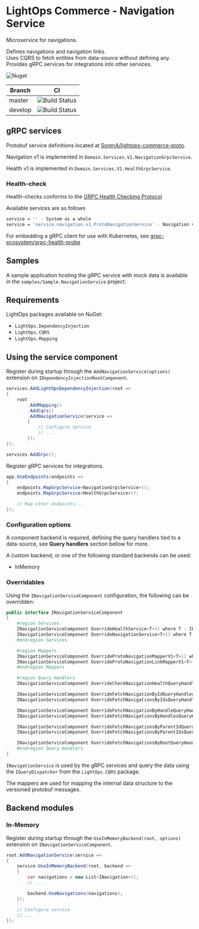 # LightOps Commerce - Navigation Service

Microservice for navigations.

Defines navigations and navigation links.  
Uses CQRS to fetch entities from data-source without defining any.  
Provides gRPC services for integrations into other services.

![Nuget](https://img.shields.io/nuget/v/LightOps.Commerce.Services.Navigation)

| Branch | CI |
| --- | --- |
| master | ![Build Status](https://dev.azure.com/sorendev/LightOps%20Commerce/_apis/build/status/LightOps.Commerce.Services.Navigation?branchName=master) |
| develop | ![Build Status](https://dev.azure.com/sorendev/LightOps%20Commerce/_apis/build/status/LightOps.Commerce.Services.Navigation?branchName=develop) |

## gRPC services

Protobuf service definitions located at [SorenA/lightops-commerce-proto](https://github.com/SorenA/lightops-commerce-proto).

Navigation v1 is implemented in `Domain.Services.V1.NavigationGrpcService`.

Health v1 is implemented in `Domain.Services.V1.HealthGrpcService`.

### Health-check

Health-checks conforms to the [GRPC Health Checking Protocol](https://github.com/grpc/grpc/blob/master/doc/health-checking.md)

Available services are as follows

```bash
service = '' - System as a whole
service = 'service.navigation.v1.ProtoNavigationService' - Navigation v1
```

For embedding a gRPC client for use with Kubernetes, see [grpc-ecosystem/grpc-health-probe](https://github.com/grpc-ecosystem/grpc-health-probe)

## Samples

A sample application hosting the gRPC service with mock data is available in the `samples/Sample.NavigationService` project.

## Requirements

LightOps packages available on NuGet:

- `LightOps.DependencyInjection`
- `LightOps.CQRS`
- `LightOps.Mapping`

## Using the service component

Register during startup through the `AddNavigationService(options)` extension on `IDependencyInjectionRootComponent`.

```csharp
services.AddLightOpsDependencyInjection(root =>
{
    root
        .AddMapping()
        .AddCqrs()
        .AddNavigationService(service =>
        {
            // Configure service
            // ...
        });
});

services.AddGrpc();
```

Register gRPC services for integrations.

```csharp
app.UseEndpoints(endpoints =>
{
    endpoints.MapGrpcService<NavigationGrpcService>();
    endpoints.MapGrpcService<HealthGrpcService>();

    // Map other endpoints...
});
```

### Configuration options

A component backend is required, defining the query handlers tied to a data-source, see **Query handlers** section bellow for more.

A custom backend, or one of the following standard backends can be used:

- InMemory

### Overridables

Using the `INavigationServiceComponent` configuration, the following can be overridden:

```csharp
public interface INavigationServiceComponent
{
    #region Services
    INavigationServiceComponent OverrideHealthService<T>() where T : IHealthService;
    INavigationServiceComponent OverrideNavigationService<T>() where T : INavigationService;
    #endregion Services

    #region Mappers
    INavigationServiceComponent OverrideProtoNavigationMapperV1<T>() where T : IMapper<INavigation, Proto.Services.Navigation.V1.ProtoNavigation>;
    INavigationServiceComponent OverrideProtoNavigationLinkMapperV1<T>() where T : IMapper<INavigationLink, Proto.Services.Navigation.V1.ProtoNavigationLink>;
    #endregion Mappers

    #region Query Handlers
    INavigationServiceComponent OverrideCheckNavigationHealthQueryHandler<T>() where T : ICheckNavigationHealthQueryHandler;

    INavigationServiceComponent OverrideFetchNavigationByIdQueryHandler<T>() where T : IFetchNavigationByIdQueryHandler;
    INavigationServiceComponent OverrideFetchNavigationsByIdsQueryHandler<T>() where T : IFetchNavigationsByIdsQueryHandler;

    INavigationServiceComponent OverrideFetchNavigationByHandleQueryHandler<T>() where T : IFetchNavigationByHandleQueryHandler;
    INavigationServiceComponent OverrideFetchNavigationsByHandlesQueryHandler<T>() where T : IFetchNavigationsByHandlesQueryHandler;

    INavigationServiceComponent OverrideFetchNavigationsByParentIdQueryHandler<T>() where T : IFetchNavigationsByParentIdQueryHandler;
    INavigationServiceComponent OverrideFetchNavigationsByParentIdsQueryHandler<T>() where T : IFetchNavigationsByParentIdsQueryHandler;

    INavigationServiceComponent OverrideFetchNavigationsByRootQueryHandler<T>() where T : IFetchNavigationsByRootQueryHandler;
    #endregion Query Handlers
}
```

`INavigationService` is used by the gRPC services and query the data using the `IQueryDispatcher` from the `LightOps.CQRS` package.

The mappers are used for mapping the internal data structure to the versioned protobuf messages.

## Backend modules

### In-Memory

Register during startup through the `UseInMemoryBackend(root, options)` extension on `INavigationServiceComponent`.

```csharp
root.AddNavigationService(service =>
{
    service.UseInMemoryBackend(root, backend =>
    {
        var navigations = new List<INavigation>();
        // ...

        backend.UseNavigations(navigations);
    });

    // Configure service
    // ...
});
```
